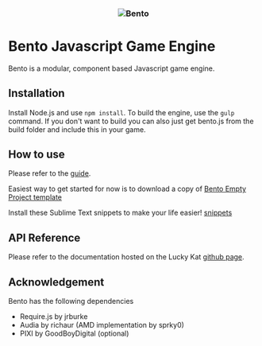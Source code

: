 <h3 align="center">
  <img style="max-width: 100%; max-height: 200px" src="http://www.heigames.com/bento-header.png" alt="Bento" />
</h3>

# Bento Javascript Game Engine

Bento is a modular, component based Javascript game engine. 

## Installation

Install Node.js and use `npm install`. To build the engine, use the `gulp` command. If you don't want to build you can also just get bento.js from the build folder and include this in your game.

## How to use

Please refer to the [guide](guide.md).

Easiest way to get started for now is to download a copy of [Bento Empty Project template](https://github.com/LuckyKat/Bento-Empty-Project)

Install these Sublime Text snippets to make your life easier! [snippets](https://gist.github.com/HernanZh/d12d81cd2de72c735171e866f5236632)

## API Reference

Please refer to the documentation hosted on the Lucky Kat [github page](https://luckykat.github.io/Bento/).

## Acknowledgement

Bento has the following dependencies

* Require.js by jrburke
* Audia by richaur (AMD implementation by sprky0)
* PIXI by GoodBoyDigital (optional)